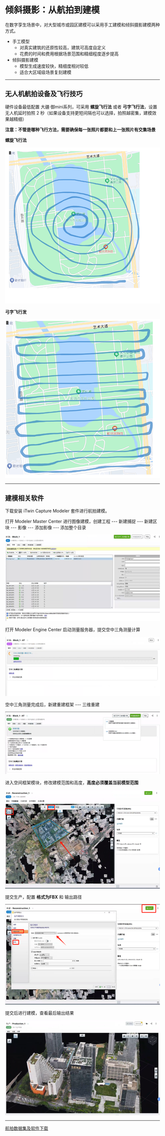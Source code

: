 # 倾斜摄影：从航拍到建模

在数字孪生场景中，对大型城市或园区建模可以采用手工建模和倾斜摄影建模两种方式。

- 手工模型
  - 对真实建筑的还原性较高，建筑可高度自定义
  - 花费的时间和费用根据场景范围和精细程度逐步提高
- 倾斜摄影建模
  - 模型生成速度较快，精细度相对较低
  - 适合大区域级场景复刻建模

---

## 无人机航拍设备及飞行技巧

硬件设备最低配置 大疆·御mini系列，可采用 **螺旋飞行法** 或者 **弓字飞行法**，设置无人机延时拍照 2 秒（如果设备支持更短间隔也可以选择，拍照越密集，建模效果越精细）

**注意：不管是哪种飞行方法，需要确保每一张照片都要和上一张照片有交集场景**

 **螺旋飞行法** 

![](https://raw.githubusercontent.com/gongjianOnline/ImgHosting/main/img/1728186538887.png)

**弓字飞行发**

![](https://raw.githubusercontent.com/gongjianOnline/ImgHosting/main/img/1728186628331.png)

---

## 建模相关软件

下载安装 iTwin Capture Modeler 套件进行航拍建模。

打开 Modeler Master Center 进行图像建模，创建工程 --- 新建捕捉 --- 新建区块 --- 影像 --- 添加影像 --- 添加整个目录

![](https://raw.githubusercontent.com/gongjianOnline/ImgHosting/main/img/1728187233399.png)

打开 Modeler Engine Center 启动测量服务器，提交空中三角测量计算

![](https://raw.githubusercontent.com/gongjianOnline/ImgHosting/main/img/1728187353677.png)

空中三角测量完成后，新建重建框架 --- 三维重建

![](https://raw.githubusercontent.com/gongjianOnline/ImgHosting/main/img/1728370499096.png)

进入空间框架模块，修改建模范围和高度，**高度必须覆盖当前模型范围**

![](https://raw.githubusercontent.com/gongjianOnline/ImgHosting/main/img/1728370741676.png)

提交生产，配置 **格式为FBX** 和 输出路径

![](https://raw.githubusercontent.com/gongjianOnline/ImgHosting/main/img/1728370890948.png)

提交后进行建模，查看最后输出结果

![](https://raw.githubusercontent.com/gongjianOnline/ImgHosting/main/img/1728372222599.png)

---

[航拍数据集及软件下载](https://pan.baidu.com/s/1906QYhKSFlV3vDmzeOONOQ?pwd=qugg)
